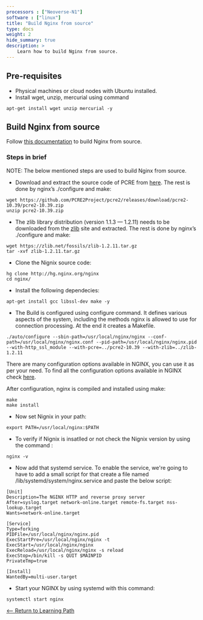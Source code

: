 ```yaml
---
processors : ["Neoverse-N1"]
software : ["linux"]
title: "Build Nginx from source"
type: docs
weight: 2
hide_summary: true
description: >
    Learn how to build Nginx from source.
---
```


## Pre-requisites

* Physical machines or cloud nodes with Ubuntu installed.
* Install wget, unzip, mercurial using command
```console
apt-get install wget unzip mercurial -y
```

## Build Nginx from source

Follow [this documentation](http://nginx.org/en/docs/configure.html) to build Nginx from source.

### Steps in brief

NOTE: The below mentioned steps are used to build Nginx from source.

* Download and extract the source code of PCRE from [here](http://www.pcre.org/). The rest is done by nginx’s ./configure and make:

```console
wget https://github.com/PCRE2Project/pcre2/releases/download/pcre2-10.39/pcre2-10.39.zip
unzip pcre2-10.39.zip
```

* The zlib library distribution (version 1.1.3 — 1.2.11) needs to be downloaded from the [zlib](https://zlib.net/fossils/) site and extracted. The rest is done by nginx’s ./configure and make:

```console
wget https://zlib.net/fossils/zlib-1.2.11.tar.gz
tar -xvf zlib-1.2.11.tar.gz
```

* Clone the Nignix source code:

```console
hg clone http://hg.nginx.org/nginx
cd nginx/
```

* Install the following dependecies:

```console
apt-get install gcc libssl-dev make -y
```

* The Build is configured using configure command. It defines various aspects of the system, including the methods nginx is allowed to use for connection processing. At the end it creates a Makefile.

```console
./auto/configure --sbin-path=/usr/local/nginx/nginx --conf-path=/usr/local/nginx/nginx.conf --pid-path=/usr/local/nginx/nginx.pid --with-http_ssl_module --with-pcre=../pcre2-10.39 --with-zlib=../zlib-1.2.11
```
There are many configuration options available in NGINX, you can use it as per your need. To find all the configuration options available in NGINX check [here](http://nginx.org/en/docs/configure.html).

After configuration, nginx is compiled and installed using make:

```console
make
make install
```

* Now set Nignix in your path:

```console
export PATH=/usr/local/nginx:$PATH
```

* To verify if Nignix is insatlled or not check the Nignix version by using the command :

```console
nginx -v
```

* Now add that systemd service. To enable the service, we're going to have to add a small script for that create a file named /lib/systemd/system/nginx.service and paste the below script:

```console
[Unit]
Description=The NGINX HTTP and reverse proxy server
After=syslog.target network-online.target remote-fs.target nss-lookup.target
Wants=network-online.target
        
[Service]
Type=forking
PIDFile=/usr/local/nginx/nginx.pid
ExecStartPre=/usr/local/nginx/nginx -t
ExecStart=/usr/local/nginx/nginx
ExecReload=/usr/local/nginx/nginx -s reload
ExecStop=/bin/kill -s QUIT $MAINPID
PrivateTmp=true
        
[Install]
WantedBy=multi-user.target
```

* Start your NGINX by using systemd with this command:

```console
systemctl start nginx
```

[<-- Return to Learning Path](/content/en/cloud/clair/#sections)
